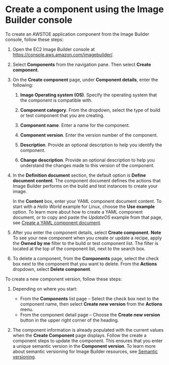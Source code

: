 # Create a component using the Image Builder console<a name="create-component-console"></a>

To create an AWSTOE application component from the Image Builder console, follow these steps:

1. Open the EC2 Image Builder console at [https://console\.aws\.amazon\.com/imagebuilder/](https://console.aws.amazon.com/imagebuilder/)\.

1. Select **Components** from the navigation pane\. Then select **Create component**\.

1. On the **Create component** page, under **Component details**, enter the following:

   1. **Image Operating system \(OS\)**\. Specify the operating system that the component is compatible with\.

   1. **Component category**\. From the dropdown, select the type of build or test component that you are creating\.

   1. **Component name**\. Enter a name for the component\.

   1. **Component version**\. Enter the version number of the component\.

   1. **Description**\. Provide an optional description to help you identify the component\.

   1. **Change description**\. Provide an optional description to help you understand the changes made to this version of the component\.

1. In the **Definition document** section, the default option is **Define document content**\. The component document defines the actions that Image Builder performs on the build and test instances to create your image\.

   In the **Content** box, enter your YAML component document content\. To start with a *Hello World* example for Linux, choose the **Use example** option\. To learn more about how to create a YAML component document, or to copy and paste the *UpdateOS* example from that page, see [Create a YAML component document](create-component-yaml.md)\.

1. After you enter the component details, select **Create component**\.
**Note**  
To see your new component when you create or update a recipe, apply the **Owned by me** filter to the build or test component list\. The filter is located at the top of the component list, next to the search box\.

1. To delete a component, from the **Components** page, select the check box next to the component that you want to delete\. From the **Actions** dropdown, select **Delete component**\.

To create a new component version, follow these steps:

1. Depending on where you start:
   + From the **Components** list page – Select the check box next to the component name, then select **Create new version** from the **Actions** menu\.
   + From the component detail page – Choose the **Create new version** button in the upper right corner of the heading\.

1. The component information is already populated with the current values when the **Create Component** page displays\. Follow the create a component steps to update the component\. This ensures that you enter a unique semantic version in the **Component version**\. To learn more about semantic versioning for Image Builder resources, see [Semantic versioning](ibhow-semantic-versioning.md)\.